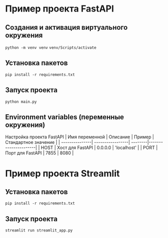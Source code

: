 # Пример проекта FastAPI

## Создания и активация виртуального окружения
`python -m venv venv`
`venv/Scripts/activate`

## Установка пакетов
`pip install -r requirements.txt`

## Запуск проекта
`python main.py`


## Environment variables (переменные окружения)

Настройка проекта FastAPI
| Имя переменной | Описание         | Пример  | Стандартное значение |
| ---------------| -----------------| --------|----------------------|
|      HOST      | Хост для FastAPI | 0.0.0.0 |      'localhost'     |
|      PORT      | Порт для FastAPI |  7855   |          8080        |

# Пример проекта Streamlit

## Установка пакетов
`pip install -r requirements.txt`

## Запуск проекта
`streamlit run streamlit_app.py`



